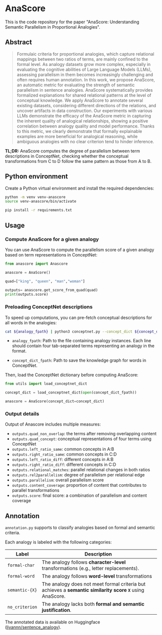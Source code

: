 # AnaScore

This is the code repository for the paper "AnaScore: Understanding Semantic Parallelism in Proportional Analogies".


## Abstract
>  Formulaic criteria for proportional analogies, which capture relational mappings between two ratios of terms, are mainly confined to the formal level. As analogy datasets grow more complex, especially in evaluating the cognitive abilities of Large Language Models (LLMs), assessing parallelism in them becomes increasingly challenging and often requires human annotation. In this work, we propose AnaScore, an automatic metric for evaluating the strength of semantic parallelism in sentence analogies. AnaScore systematically provides formalized explanations for shared relational patterns at the level of conceptual knowledge. We apply AnaScore to annotate several existing datasets, considering different directions of the relations, and uncover artifacts in data construction. Our experiments with various LLMs demonstrate the efficacy of the AnaScore metric in capturing the inherent quality of analogical relationships, showing a positive correlation between analogy quality and model performance. Thanks to this metric, we clearly demonstrate that formally explainable examples are more beneficial for analogical reasoning, while ambiguous analogies with no clear criterion tend to hinder inference.

**TL;DR:** AnaScore computes the degree of parallelism between term descriptions in ConceptNet, checking whether the conceptual transformations from C to D follow the same pattern as those from A to B.



## Python environment
Create a Python virtual environment and install the required dependencies:

```bash
python -m venv venv-anascore
source venv-anascore/bin/activate

pip install -r requirements.txt
```


## Usage

### Compute AnaScore for a given analogy

You can use AnaScore to compute the parallelism score of a given analogy based on term representations in ConceptNet:



```python
from anascore import Anascore

anascore = AnaScore()

quad=["king", "queen", "man","woman"]

outputs= anascore.get_score_from_quad(quad)
print(outputs.score)
```

### Preloading ConceptNet descriptions
To speed up computations, you can pre-fetch conceptual descriptions for all words in the analogies:






```bash
cat ${analogy_fpath} | python3 conceptnet.py --concept_dict ${concept_dict_fpath}
```

* `analogy_fpath`: Path to the file containing analogy instances.
Each line should contain four tab-separated terms representing an analogy in the format.

* `concept_dict_fpath`: Path to save the knowledge graph for words in ConceptNet.




Then, load the ConceptNet dictionary before computing AnaScore:

```python
from utils import load_conceptnet_dict

concept_dict = load_conceptnet_dict(open(concept_dict_fpath))

anascore = AnaScore(concept_dict=concept_dict)
```

### Output details

Output of Anascore includes multiple measures:
* `outputs.quad_non_overlap`: the terms after removing overlapping content
* `outputs.quad_concept`: conceptual representations of four terms using ConceptNet
* `outputs.left_ratio_same`: common concepts in A:B
* `outputs.right_ratio_same`: common concepts in C:D
* `outputs.left_ratio_diff`: different concepts in A:B
* `outputs.right_ratio_diff`: different concepts in C:D
* `outputs.relational_matches`: parallel relational changes in both ratios
* `outputs.rel2parallelism`: degree of parallelism per relational edge
* `outputs.parallelism`: overall parallelism score
* `outputs.content_coverage`: proportion of content that contributes to parallel transformations
* `outputs.score`: final score: a combination of parallelism and content coverage

## Annotation

`annotation.py` supports to classify analogies based on formal and semantic criteria.

Each analogy is labeled with the following categories:



| **Label**         | **Description** |
|-------------------|----------------|
| `formal-char`    | The analogy follows **character-level** transformations (e.g., letter replacements). |
| `formal-word`    | The analogy follows **word-level** transformations |
| `semantic-{X}`   | The analogy does not meet formal criteria but achieves a **semantic similarity score `X`** using AnaScore. |
| `no_criterion`   | The analogy lacks both **formal and semantic justification**. |


The annotated data is available on Huggingface ([liyannn/sentence_analogy](https://huggingface.co/datasets/liyannn/sentence_analogy)).